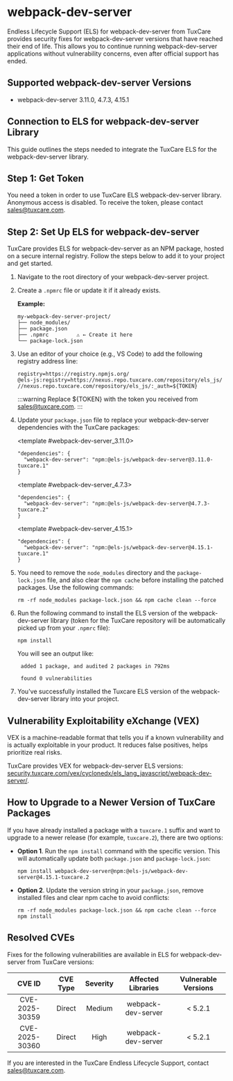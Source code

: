 # webpack-dev-server

Endless Lifecycle Support (ELS) for webpack-dev-server from TuxCare provides security fixes for webpack-dev-server versions that have reached their end of life. This allows you to continue running webpack-dev-server applications without vulnerability concerns, even after official support has ended.

## Supported webpack-dev-server Versions

* webpack-dev-server 3.11.0, 4.7.3, 4.15.1

## Connection to ELS for webpack-dev-server Library

This guide outlines the steps needed to integrate the TuxCare ELS for the webpack-dev-server library.

## Step 1: Get Token

You need a token in order to use TuxCare ELS webpack-dev-server library. Anonymous access is disabled. To receive the token, please contact [sales@tuxcare.com](mailto:sales@tuxcare.com).

## Step 2: Set Up ELS for webpack-dev-server

TuxCare provides ELS for webpack-dev-server as an NPM package, hosted on a secure internal registry. Follow the steps below to add it to your project and get started.

1. Navigate to the root directory of your webpack-dev-server project.
2. Create a `.npmrc` file or update it if it already exists.

   **Example:**

   ```text
   my-webpack-dev-server-project/
   ├── node_modules/
   ├── package.json
   ├── .npmrc         ⚠️ ← Create it here
   └── package-lock.json
   ```

3. Use an editor of your choice (e.g., VS Code) to add the following registry address line:

   <CodeWithCopy>

   ```text
   registry=https://registry.npmjs.org/
   @els-js:registry=https://nexus.repo.tuxcare.com/repository/els_js/
   //nexus.repo.tuxcare.com/repository/els_js/:_auth=${TOKEN}
   ```

   </CodeWithCopy>

   :::warning
   Replace ${TOKEN} with the token you received from [sales@tuxcare.com](mailto:sales@tuxcare.com).
   :::

4. Update your `package.json` file to replace your webpack-dev-server dependencies with the TuxCare packages:

   <TableTabs label="Choose webpack-dev-server version: " >

     <template #webpack-dev-server_3.11.0>

     <CodeWithCopy>

     ```text
     "dependencies": {
       "webpack-dev-server": "npm:@els-js/webpack-dev-server@3.11.0-tuxcare.1"
     }
     ```

     </CodeWithCopy>

     </template>

     <template #webpack-dev-server_4.7.3>

     <CodeWithCopy>

     ```text
     "dependencies": {
       "webpack-dev-server": "npm:@els-js/webpack-dev-server@4.7.3-tuxcare.2"
     }
     ```

     </CodeWithCopy>

     </template>

     <template #webpack-dev-server_4.15.1>

     <CodeWithCopy>

     ```text
     "dependencies": {
       "webpack-dev-server": "npm:@els-js/webpack-dev-server@4.15.1-tuxcare.1"
     }
     ```

     </CodeWithCopy>

     </template>

   </TableTabs>

5. You need to remove the `node_modules` directory and the `package-lock.json` file, and also clear the `npm cache` before installing the patched packages. Use the following commands:
   
   <CodeWithCopy>

   ```text
   rm -rf node_modules package-lock.json && npm cache clean --force
   ```

   </CodeWithCopy>

6. Run the following command to install the ELS version of the webpack-dev-server library (token for the TuxCare repository will be automatically picked up from your `.npmrc` file):

   <CodeWithCopy>

   ```text
   npm install
   ```

   </CodeWithCopy>

   You will see an output like:

   ```text
    added 1 package, and audited 2 packages in 792ms
    
    found 0 vulnerabilities
   ```

7. You've successfully installed the Tuxcare ELS version of the webpack-dev-server library into your project.

## Vulnerability Exploitability eXchange (VEX) 

VEX is a machine-readable format that tells you if a known vulnerability and is actually exploitable in your product. It reduces false positives, helps prioritize real risks.

TuxCare provides VEX for webpack-dev-server ELS versions: [security.tuxcare.com/vex/cyclonedx/els_lang_javascript/webpack-dev-server/](https://security.tuxcare.com/vex/cyclonedx/els_lang_javascript/webpack-dev-server/).

## How to Upgrade to a Newer Version of TuxCare Packages

If you have already installed a package with a `tuxcare.1` suffix and want to upgrade to a newer release (for example, `tuxcare.2`), there are two options:

* **Option 1**. Run the `npm install` command with the specific version. This will automatically update both `package.json` and `package-lock.json`:

  <CodeWithCopy>

  ```text
  npm install webpack-dev-server@npm:@els-js/webpack-dev-server@4.15.1-tuxcare.2
  ```

  </CodeWithCopy>

* **Option 2**. Update the version string in your `package.json`, remove installed files and clear npm cache to avoid conflicts:

  <CodeWithCopy>

  ```text
  rm -rf node_modules package-lock.json && npm cache clean --force
  npm install
  ```

  </CodeWithCopy>

## Resolved CVEs

Fixes for the following vulnerabilities are available in ELS for webpack-dev-server from TuxCare versions:

| CVE ID         | CVE Type | Severity | Affected Libraries | Vulnerable Versions |
| :------------: | :------: |:--------:|:------------------:| :----------------: |
| CVE-2025-30359 | Direct   | Medium   | webpack-dev-server | < 5.2.1            |
| CVE-2025-30360 | Direct   | High     | webpack-dev-server | < 5.2.1            |

If you are interested in the TuxCare Endless Lifecycle Support, contact [sales@tuxcare.com](mailto:sales@tuxcare.com).

